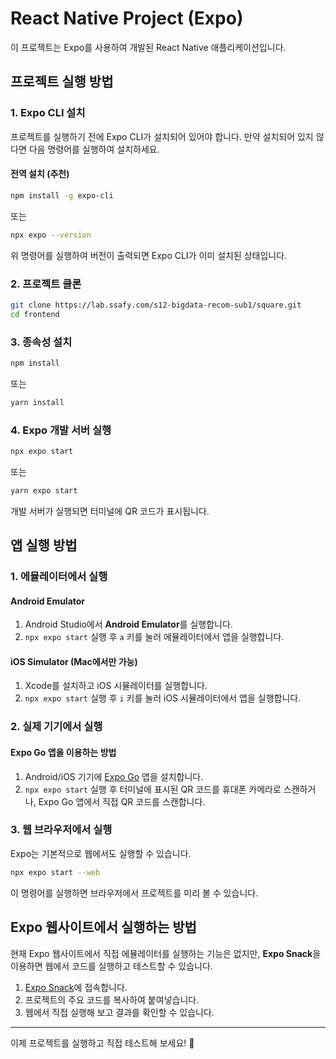# React Native Project (Expo)

이 프로젝트는 Expo를 사용하여 개발된 React Native 애플리케이션입니다.

## 프로젝트 실행 방법

### 1. Expo CLI 설치
프로젝트를 실행하기 전에 Expo CLI가 설치되어 있어야 합니다. 만약 설치되어 있지 않다면 다음 명령어를 실행하여 설치하세요.

#### 전역 설치 (추천)
```sh
npm install -g expo-cli
```
또는
```sh
npx expo --version
```
위 명령어를 실행하여 버전이 출력되면 Expo CLI가 이미 설치된 상태입니다.

### 2. 프로젝트 클론
```sh
git clone https://lab.ssafy.com/s12-bigdata-recom-sub1/square.git
cd frontend
```

### 3. 종속성 설치
```sh
npm install
```
또는
```sh
yarn install
```

### 4. Expo 개발 서버 실행
```sh
npx expo start
```
또는
```sh
yarn expo start
```

개발 서버가 실행되면 터미널에 QR 코드가 표시됩니다.

## 앱 실행 방법

### 1. 에뮬레이터에서 실행

#### Android Emulator
1. Android Studio에서 **Android Emulator**를 실행합니다.
2. `npx expo start` 실행 후 `a` 키를 눌러 에뮬레이터에서 앱을 실행합니다.

#### iOS Simulator (Mac에서만 가능)
1. Xcode를 설치하고 iOS 시뮬레이터를 실행합니다.
2. `npx expo start` 실행 후 `i` 키를 눌러 iOS 시뮬레이터에서 앱을 실행합니다.

### 2. 실제 기기에서 실행

#### Expo Go 앱을 이용하는 방법
1. Android/iOS 기기에 [Expo Go](https://expo.dev/client) 앱을 설치합니다.
2. `npx expo start` 실행 후 터미널에 표시된 QR 코드를 휴대폰 카메라로 스캔하거나, Expo Go 앱에서 직접 QR 코드를 스캔합니다.

### 3. 웹 브라우저에서 실행
Expo는 기본적으로 웹에서도 실행할 수 있습니다.
```sh
npx expo start --web
```
이 명령어를 실행하면 브라우저에서 프로젝트를 미리 볼 수 있습니다.

## Expo 웹사이트에서 실행하는 방법
현재 Expo 웹사이트에서 직접 에뮬레이터를 실행하는 기능은 없지만, **Expo Snack**을 이용하면 웹에서 코드를 실행하고 테스트할 수 있습니다.

1. [Expo Snack](https://snack.expo.dev/)에 접속합니다.
2. 프로젝트의 주요 코드를 복사하여 붙여넣습니다.
3. 웹에서 직접 실행해 보고 결과를 확인할 수 있습니다.

---
이제 프로젝트를 실행하고 직접 테스트해 보세요! 🚀